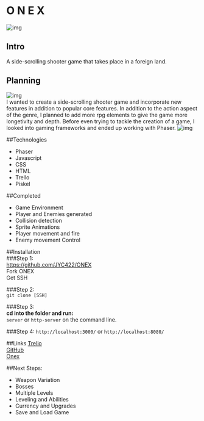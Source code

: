# O N E X

![img](https://i.imgur.com/GMECrY3.png)

## Intro 
A side-scrolling shooter game that takes place in a foreign land.

## Planning
![img](https://i.imgur.com/N75FpYl.jpg)  
I wanted to create a side-scrolling shooter game and incorporate new features in addition to popular core features. In addition to the action aspect of the genre, I planned to add more rpg elements to give the game more longetivity and depth. Before even trying to tackle the creation of a game, I looked into gaming frameworks and ended up working with Phaser.
![img](https://i.imgur.com/sOAHUOG.png)  

##Technologies  

- Phaser  
- Javascript  
- CSS  
- HTML  
- Trello
- Piskel

##Completed  
- Game Environment  
- Player and Enemies generated  
- Collision detection  
- Sprite Animations  
- Player movement and fire
- Enemy movement Control

##Installation  
###Step 1:  
https://github.com/JYC422/ONEX  
Fork ONEX  
Get SSH  
  
###Step 2:  
``` git clone [SSH] ```  
 
###Step 3:  
**cd into the folder and run:**  
```server``` or ```http-server``` on the command line.  

###Step 4: 
```http://localhost:3000/``` or ```http://localhost:8080/```

##Links
[Trello](https://trello.com/b/DpyUZJnp/o-n-e-x)  
[GitHub](https://github.com/JYC422/ONEX)    
[Onex](http://jyc422.github.io/ONEX/)

##Next Steps:
- Weapon Variation
- Bosses
- Multiple Levels
- Leveling and Abilities
- Currency and Upgrades
- Save and Load Game

